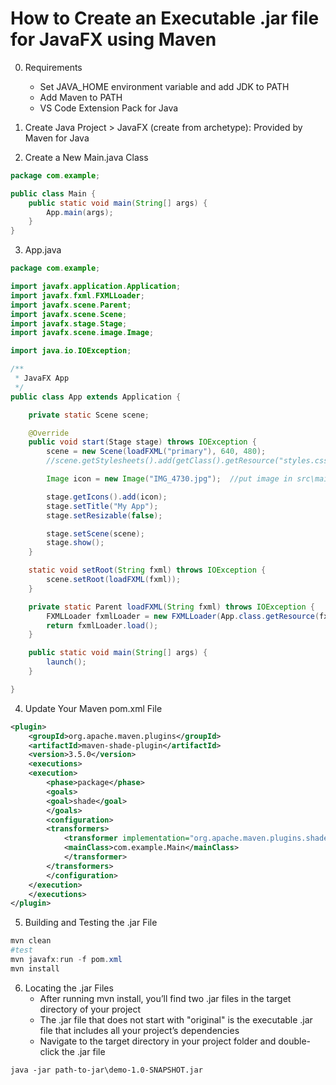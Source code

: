 # How to Create an Executable .jar file for JavaFX using Maven

0. Requirements
    - Set JAVA_HOME environment variable and add JDK to PATH
    - Add Maven to PATH
    - VS Code Extension Pack for Java

1. Create Java Project > JavaFX (create from archetype): Provided by Maven for Java

2. Create a New Main.java Class

```java
package com.example;

public class Main {
    public static void main(String[] args) {
        App.main(args);
    }
}
```

3. App.java

```java
package com.example;

import javafx.application.Application;
import javafx.fxml.FXMLLoader;
import javafx.scene.Parent;
import javafx.scene.Scene;
import javafx.stage.Stage;
import javafx.scene.image.Image;

import java.io.IOException;

/**
 * JavaFX App
 */
public class App extends Application {

    private static Scene scene;

    @Override
    public void start(Stage stage) throws IOException {
        scene = new Scene(loadFXML("primary"), 640, 480);
        //scene.getStylesheets().add(getClass().getResource("styles.css").toExternalForm());

        Image icon = new Image("IMG_4730.jpg");  //put image in src\main\java

        stage.getIcons().add(icon);
        stage.setTitle("My App");
        stage.setResizable(false);  

        stage.setScene(scene);
        stage.show();
    }

    static void setRoot(String fxml) throws IOException {
        scene.setRoot(loadFXML(fxml));
    }

    private static Parent loadFXML(String fxml) throws IOException {
        FXMLLoader fxmlLoader = new FXMLLoader(App.class.getResource(fxml + ".fxml"));
        return fxmlLoader.load();
    }

    public static void main(String[] args) {
        launch();
    }

}
```

4. Update Your Maven pom.xml File

```xml
<plugin>
    <groupId>org.apache.maven.plugins</groupId>
    <artifactId>maven-shade-plugin</artifactId>
    <version>3.5.0</version>
    <executions>
    <execution>
        <phase>package</phase>
        <goals>
        <goal>shade</goal>
        </goals>
        <configuration>
        <transformers>
            <transformer implementation="org.apache.maven.plugins.shade.resource.ManifestResourceTransformer">
            <mainClass>com.example.Main</mainClass>
            </transformer>
        </transformers>
        </configuration>
    </execution>
    </executions>
</plugin>
```

5. Building and Testing the .jar File

```powershell
mvn clean
#test
mvn javafx:run -f pom.xml
mvn install
```

6. Locating the .jar Files
    - After running mvn install, you’ll find two .jar files in the target directory of your project
    - The .jar file that does not start with "original" is the executable .jar file that includes all your project’s dependencies
    - Navigate to the target directory in your project folder and double-click the .jar file
  
```powersehll
java -jar path-to-jar\demo-1.0-SNAPSHOT.jar 
```

